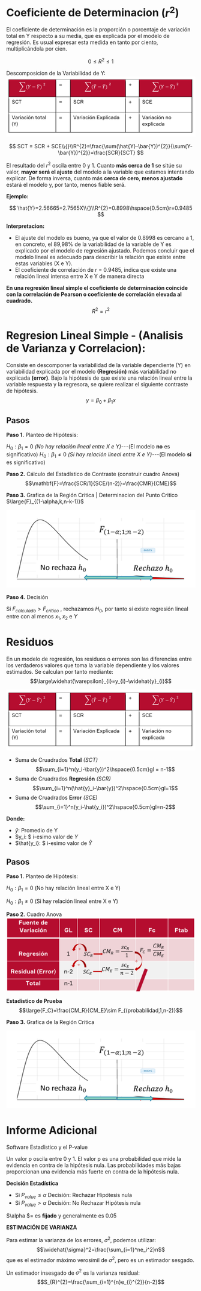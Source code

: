 # Coeficiente de Determinacion ($r^2$)

El coeficiente de determinación es la proporción o porcentaje de variación total en Y respecto a su media, que es explicada por el modelo de regresión. Es usual expresar esta medida en tanto por ciento, multiplicándola por cien.

$$
0\leq{R^2}\leq1
$$

Descomposicion de la Variabilidad de Y:
![variabilidadY](../Images/VariabilidadY.png)

$$
SCT = SCR + SCE\\{}\\R^{2}=\frac{\sum(\hat{Y}-\bar{Y})^{2}}{\sum(Y-\bar{Y})^{2}}=\frac{SCR}{SCT}
$$

EI resultado del $r^2$ osciIa entre 0 y 1. Cuanto **más cerca de 1** se sitúe su valor, **mayor será el ajuste** del modelo a la variable que estamos intentando explicar. De forma inversa, cuanto más **cerca de cero**, **menos ajustado** estará el modelo y, por tanto, menos fiable será.

**Ejemplo:**

$$
\hat{Y}=2.56665+2.7565X\\{}\\R^{2}=0.8998\hspace{0.5cm}r=0.9485
$$

**Interpretacion:**

- El ajuste del modelo es bueno, ya que el valor de 0.8998 es cercano a 1, en concreto, el 89,98% de la variabilidad de la variable de Y es explicado por el modelo de regresión ajustado. Podemos concluir que el modelo lineal es adecuado para describir la relación que existe entre estas variables (X e Y).
- El coeficiente de correlación de r = 0.9485, indica que existe una relación lineal intensa entre X e Y de manera directa

**En una regresión lineal simple el coeficiente de determinación coincide con la correlación de Pearson o coeficiente de correlación elevada al cuadrado.**
$$R^2=r^2$$

# Regresion Lineal Simple - (Analisis de Varianza y Correlacion):

Consiste en descomponer la variabilidad de la variable dependiente (Y) en variabilidad explicada por el modelo **(Regresión)** más variabilidad no explicada **(error)**. Bajo la hipótesis de que existe una relación lineal entre la variable respuesta y Ia regresora, se quiere realizar el siguiente contraste de hipótesis.
$$y=\beta_{0}+\beta_{1}x$$

## Pasos

**Paso 1.** Planteo de Hipótesis:

$H_0:\beta_1 = 0$ _(No hay relación lineal entre X e Y)_---(El modelo **no** es significativo)
$H_0:\beta_1 \neq 0$ _(Si hay relación lineal entre X e Y)_---(El modelo **si** es significativo)

**Paso 2.** Cálculo del Estadístico de Contraste (construir cuadro Anova)
$$\mathbf{F}=\frac{SCR/1}{SCE/(n-2)}=\frac{CMR}{CME}$$

**Paso 3.** Grafica de la Región Critica | Determinacion del Punto Critico $\large{F}_{(1-\alpha,k,n-k-1)}$

![CorrelacionRegionCritica](../Images/RegionCriticaCoD.png)

**Paso 4.** Decisión

Si $F_{calculado}>F_{critico}$ , rechazamos $H_0$, por tanto sí existe regresión lineal entre con al menos $x_1, x_2$ e $Y$

# Residuos

En un modelo de regresión, los residuos o errores son las diferencias entre los verdaderos valores que toma la variable dependiente y los valores estimados. Se calculan por tanto mediante:
$$\large\widehat{\varepsilon}_{i}=y_{i}-\widehat{y}_{i}$$

![variabilidadY](../Images/VariabilidadY.png)

- Suma de Cruadrados **Total** _(SCT)_
  $$\sum_{i=1}^n(y_i-\bar{y})^2\hspace{0.5cm}gl = n-1$$
- Suma de Cruadrados **Regresión** _(SCR)_
  $$\sum_{i=1}^n(\hat{y}_i-\bar{y})^2\hspace{0.5cm}gl=1$$
- Suma de Cruadrados **Error** _(SCE)_
  $$\sum_{i=1}^n(y_i-\hat{y_i})^2\hspace{0.5cm}gl=n-2$$

**Donde:**

- $\bar{y}:$ Promedio de Y
- $y_i: $ i-esimo valor de $Y$
- $\hat{y_i}: $ i-esimo valor de $\hat{Y}$

## Pasos

**Paso 1.** Planteo de Hipótesis:

$H_0:\beta_1 = 0$ (No hay relación lineal entre X e Y)

$H_0:\beta_1 \neq 0$ (Si hay relación lineal entre X e Y)

**Paso 2.** Cuadro Anova
![anova](../Images/cuadroANOVA.png)

**Estadistico de Prueba**
$$\large{F_C}=\frac{CM_R}{CM_E}\sim F_{(probabilidad,1,n-2)}$$

**Paso 3.** Grafica de la Región Critica 

![CorrelacionRegionCritica](../Images/RegionCriticaCoD.png)

# Informe Adicional

Software Estadístico y el P-value

Un valor p oscila entre 0 y 1. El valor p es una probabilidad que mide la evidencia en contra de Ia hipótesis nula. Las probabilidades más bajas proporcionan una evidencia más fuerte en contra de la hipótesis nula.

**Decisión Estadística**

* Si $P_{value}\leq\alpha$ Decisión: Rechazar Hipótesis nula
* Si $P_{value}>\alpha$ Decisión: No Rechazar Hipótesis nula

$\alpha $= es **fijado** y generalmente es 0.05

**ESTIMACIÓN DE VARIANZA**

Para estimar la varianza de los errores, $\sigma^2$, podemos utilizar:
$$\widehat{\sigma}^2=\frac{\sum_{i=1}^ne_i^2}n$$
que es el estimador máximo verosímil de $\sigma^2$, pero es un estimador sesgado.

Un estimador insesgado de $\sigma^2$ es la varianza residual:
$$S_{R}^{2}=\frac{\sum_{i=1}^{n}e_{i}^{2}}{n-2}$$
